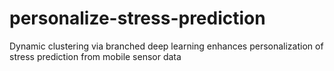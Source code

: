 # personalize-stress-prediction
Dynamic clustering via branched deep learning enhances personalization of stress prediction from mobile sensor data

